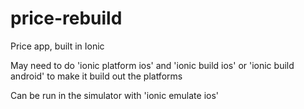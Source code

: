 # price-rebuild
Price app, built in Ionic

May need to do 'ionic platform ios' and 'ionic build ios' or 'ionic build android' to make it build out the platforms

Can be run in the simulator with 'ionic emulate ios'
